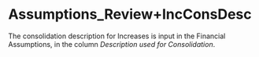 # Assumptions_Review+IncConsDesc

The consolidation description for Increases is input in the Financial
Assumptions, in the column _Description used for Consolidation_.
